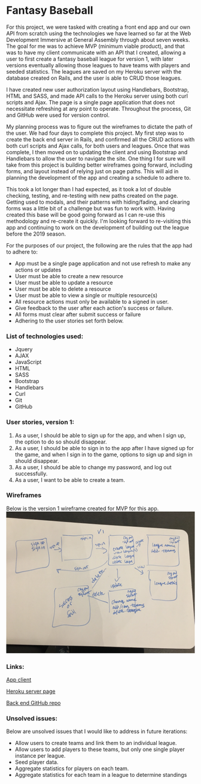 # Fantasy Baseball
For this project, we were tasked with creating a front end app and our own API from scratch using the technologies we have learned so far at the Web Development Immersive at General Assembly through about seven weeks. The goal for me was to achieve MVP (minimum viable product), and that was to have my client communicate with an API that I created, allowing a user to first create a fantasy baseball league for version 1, with later versions eventually allowing those leagues to have teams with players and seeded statistics. The leagues are saved on my Heroku server with the database created on Rails, and the user is able to CRUD those leagues.


I have created new user authorization layout using Handlebars, Bootstrap, HTML and SASS, and made API calls to the Heroku server using both curl scripts and Ajax. The page is a single page application that does not necessitate refreshing at any point to operate. Throughout the process, Git and GitHub were used for version control.


My planning process was to figure out the wireframes to dictate the path of the user. We had four days to complete this project. My first step was to create the back end server in Rails, and confirmed all the CRUD actions with both curl scripts and Ajax calls, for both users and leagues. Once that was complete, I then moved on to updating the client and using Bootstrap and Handlebars to allow the user to navigate the site. One thing I for sure will take from this project is building better wireframes going forward, including forms, and layout instead of relying just on page paths. This will aid in planning the development of the app and creating a schedule to adhere to.


This took a lot longer than I had expected, as it took a lot of double checking, testing, and re-testing with new paths created on the page. Getting used to modals, and their patterns with hiding/fading, and clearing forms was a little bit of a challenge but was fun to work with. Having created this base will be good going forward as I can re-use this methodology and re-create it quickly. I'm looking forward to re-visiting this app and continuing to work on the development of building out the league before the 2019 season.


For the purposes of our project, the following are the rules that the app had to adhere to:
  * App must be a single page application and not use refresh to make any actions or updates
  * User must be able to create a new resource
  * User must be able to update a resource
  * User must be able to delete a resource
  * User must be able to view a single or multiple resource(s)
  * All resource actions must only be available to a signed in user.
  * Give feedback to the user after each action's success or failure.
  * All forms must clear after submit success or failure
  * Adhering to the user stories set forth below.

### List of technologies used:
  * Jquery
  * AJAX
  * JavaScript
  * HTML
  * SASS
  * Bootstrap
  * Handlebars
  * Curl
  * Git
  * GitHub

### User stories, version 1:
  1. As a user, I should be able to sign up for the app, and when I sign up, the option to do so should disappear.
  2. As a user, I should be able to sign in to the app after I have signed up for the game, and when I sign in to the game, options to sign up and sign in should disappear.
  3. As a user, I should be able to change my password, and log out successfully.
  4. As a user, I want to be able to create a team.

### Wireframes
Below is the version 1 wireframe created for MVP for this app.
![alt text](/assets/images/fbwireframev1.JPG "Fantasy Baseball App version 1 wireframe")

### Links:
[App client](https://cedis81.github.io/rails-api-project-client/)

[Heroku server page](https://cryptic-peak-27744.herokuapp.com/)

[Back end GitHub repo](https://github.com/cedis81/rails-api-project-back-end)

### Unsolved issues:
Below are unsolved issues that I would like to address in future iterations:
* Allow users to create teams and link them to an individual league.
* Allow users to add players to these teams, but only one single player instance per league.
* Seed player data.
* Aggregate statistics for players on each team.
* Aggregate statistics for each team in a league to determine standings
